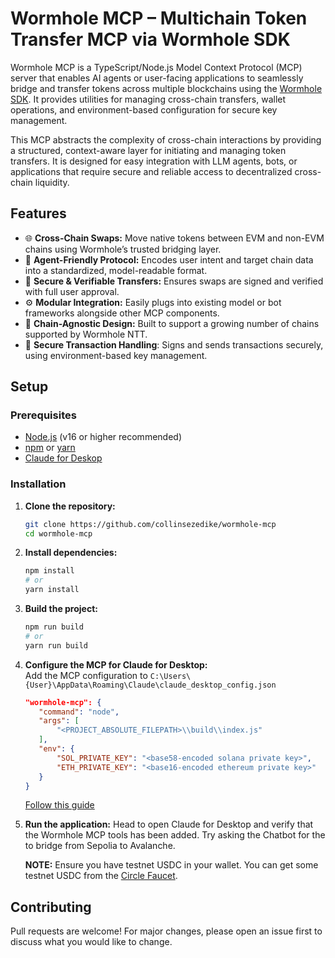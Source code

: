 # Wormhole MCP – Multichain Token Transfer MCP via Wormhole SDK

Wormhole MCP is a TypeScript/Node.js Model Context Protocol (MCP) server that enables AI agents or user-facing applications to seamlessly bridge and transfer tokens across multiple blockchains using the [Wormhole SDK](https://wormhole.com/). It provides utilities for managing cross-chain transfers, wallet operations, and environment-based configuration for secure key management.

This MCP abstracts the complexity of cross-chain interactions by providing a structured, context-aware layer for initiating and managing token transfers. It is designed for easy integration with LLM agents, bots, or applications that require secure and reliable access to decentralized cross-chain liquidity.

## Features

- 🌐 **Cross-Chain Swaps:** Move native tokens between EVM and non-EVM chains using Wormhole’s trusted bridging layer.
- 🤖 **Agent-Friendly Protocol:** Encodes user intent and target chain data into a standardized, model-readable format.
- 🔐 **Secure & Verifiable Transfers:** Ensures swaps are signed and verified with full user approval.
- ⚙️ **Modular Integration:** Easily plugs into existing model or bot frameworks alongside other MCP components.
- 📡 **Chain-Agnostic Design:** Built to support a growing number of chains supported by Wormhole NTT.
- 💼 **Secure Transaction Handling**: Signs and sends transactions securely, using environment-based key management.

## Setup

### Prerequisites

- [Node.js](https://nodejs.org/) (v16 or higher recommended)
- [npm](https://www.npmjs.com/) or [yarn](https://yarnpkg.com/)
- [Claude for Deskop](https://claude.ai/download)

### Installation

1. **Clone the repository:**

   ```bash
   git clone https://github.com/collinsezedike/wormhole-mcp
   cd wormhole-mcp
   ```

2. **Install dependencies:**

   ```bash
   npm install
   # or
   yarn install
   ```

3. **Build the project:**

   ```bash
   npm run build
   # or
   yarn run build
   ```

4. **Configure the MCP for Claude for Desktop:**  
    Add the MCP configuration to `C:\Users\{User}\AppData\Roaming\Claude\claude_desktop_config.json`

     ```json
    "wormhole-mcp": {
        "command": "node",
        "args": [
            "<PROJECT_ABSOLUTE_FILEPATH>\\build\\index.js"
        ],
        "env": {
            "SOL_PRIVATE_KEY": "<base58-encoded solana private key>",
            "ETH_PRIVATE_KEY": "<base16-encoded ethereum private key>"
        }
    }
     ```

    [Follow this guide](https://modelcontextprotocol.io/quickstart/server#testing-your-server-with-claude-for-desktop-2)

5. **Run the application:**
    Head to open Claude for Desktop and verify that the Wormhole MCP tools has been added. Try asking the Chatbot for the to bridge from Sepolia to Avalanche.

    **NOTE:** Ensure you have testnet USDC in your wallet. You can get some testnet USDC from the [Circle Faucet](https://faucet.circle.com/).

## Contributing

Pull requests are welcome! For major changes, please open an issue first to discuss what you would like to change.
